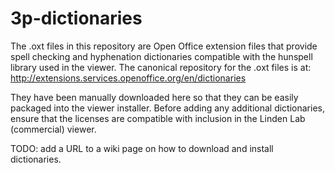 # 3p-dictionaries

The .oxt files in this repository are Open Office extension files that
provide spell checking and hyphenation dictionaries compatible with
the hunspell library used in the viewer.  The canonical repository for
the .oxt files is at: 
  http://extensions.services.openoffice.org/en/dictionaries

They have been manually downloaded here so that they can be easily
packaged into the viewer installer.  Before adding any additional
dictionaries, ensure that the licenses are compatible with inclusion
in the Linden Lab (commercial) viewer.

TODO: add a URL to a wiki page on how to download and install dictionaries.





